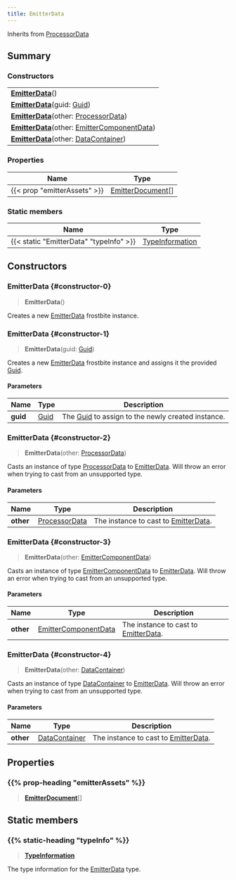 ```yaml
---
title: EmitterData
---
```


Inherits from [ProcessorData](/vext/ref/fb/processordata)

## Summary

### Constructors

|  |
| --- |
| **[EmitterData](#constructor-0)**() |
| **[EmitterData](#constructor-1)**(guid: [Guid](/vext/ref/shared/type/guid)) |
| **[EmitterData](#constructor-2)**(other: [ProcessorData](/vext/ref/fb/processordata)) |
| **[EmitterData](#constructor-3)**(other: [EmitterComponentData](/vext/ref/fb/emittercomponentdata)) |
| **[EmitterData](#constructor-4)**(other: [DataContainer](/vext/ref/shared/type/datacontainer)) |

### Properties

| Name | Type |
| ---- | ---- |
| {{< prop "emitterAssets" >}} | [EmitterDocument](/vext/ref/fb/emitterdocument)[] |

### Static members

| Name | Type |
| ---- | ---- |
| {{< static "EmitterData" "typeInfo" >}} | [TypeInformation](/vext/ref/shared/type/typeinformation) |

## Constructors

### EmitterData {#constructor-0}

> **EmitterData**()

Creates a new [EmitterData](/vext/ref/fb/emitterdata) frostbite instance.

### EmitterData {#constructor-1}

> **EmitterData**(guid: [Guid](/vext/ref/shared/type/guid))

Creates a new [EmitterData](/vext/ref/fb/emitterdata) frostbite instance and assigns it the provided [Guid](/vext/ref/shared/type/guid).

#### Parameters

| Name | Type | Description |
| ---- | ---- | ----------- |
| **guid** | [Guid](/vext/ref/shared/type/guid) | The [Guid](/vext/ref/shared/type/guid) to assign to the newly created instance. |

### EmitterData {#constructor-2}

> **EmitterData**(other: [ProcessorData](/vext/ref/fb/processordata))

Casts an instance of type [ProcessorData](/vext/ref/fb/processordata) to [EmitterData](/vext/ref/fb/emitterdata). Will throw an error when trying to cast from an unsupported type.

#### Parameters

| Name | Type | Description |
| ---- | ---- | ----------- |
| **other** | [ProcessorData](/vext/ref/fb/processordata) | The instance to cast to [EmitterData](/vext/ref/fb/emitterdata). |

### EmitterData {#constructor-3}

> **EmitterData**(other: [EmitterComponentData](/vext/ref/fb/emittercomponentdata))

Casts an instance of type [EmitterComponentData](/vext/ref/fb/emittercomponentdata) to [EmitterData](/vext/ref/fb/emitterdata). Will throw an error when trying to cast from an unsupported type.

#### Parameters

| Name | Type | Description |
| ---- | ---- | ----------- |
| **other** | [EmitterComponentData](/vext/ref/fb/emittercomponentdata) | The instance to cast to [EmitterData](/vext/ref/fb/emitterdata). |

### EmitterData {#constructor-4}

> **EmitterData**(other: [DataContainer](/vext/ref/shared/type/datacontainer))

Casts an instance of type [DataContainer](/vext/ref/shared/type/datacontainer) to [EmitterData](/vext/ref/fb/emitterdata). Will throw an error when trying to cast from an unsupported type.

#### Parameters

| Name | Type | Description |
| ---- | ---- | ----------- |
| **other** | [DataContainer](/vext/ref/shared/type/datacontainer) | The instance to cast to [EmitterData](/vext/ref/fb/emitterdata). |

## Properties

### {{% prop-heading "emitterAssets" %}}

> **[EmitterDocument](/vext/ref/fb/emitterdocument)**[]

## Static members

### {{% static-heading "typeInfo" %}}

> **[TypeInformation](/vext/ref/shared/type/typeinformation)**

The type information for the [EmitterData](/vext/ref/fb/emitterdata) type.

